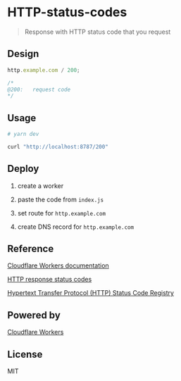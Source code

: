 # HTTP-status-codes

> Response with HTTP status code that you request

## Design

```js
http.example.com / 200;

/*
@200:   request code
*/
```

## Usage

```sh
# yarn dev

curl "http://localhost:8787/200"
```

## Deploy

1. create a worker

2. paste the code from `index.js`

3. set route for `http.example.com`

4. create DNS record for `http.example.com`

## Reference

[Cloudflare Workers documentation](https://developers.cloudflare.com/workers/)

[HTTP response status codes](https://developer.mozilla.org/en-US/docs/Web/HTTP/Status)

[Hypertext Transfer Protocol (HTTP) Status Code Registry](https://www.iana.org/assignments/http-status-codes/http-status-codes.xhtml)

## Powered by

[Cloudflare Workers](https://workers.dev/)

## License

MIT

